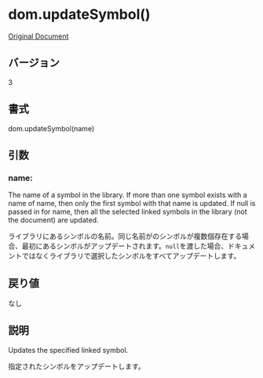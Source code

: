 # dom.updateSymbol()

[Original Document](http://help.adobe.com/en_US/fireworks/cs/extend/WS5b3ccc516d4fbf351e63e3d1183c94856c-7858.html)

## バージョン

3

## 書式

dom.updateSymbol(name)

## 引数

### name:

The name of a symbol in the library. If more than one symbol exists with a name of name, then only the first symbol with that name is updated. If null is passed in for name, then all the selected linked symbols in the library (not the document) are updated.

ライブラリにあるシンボルの名前。同じ名前がのシンボルが複数個存在する場合、最初にあるシンボルがアップデートされます。```null```を渡した場合、ドキュメントではなくライブラリで選択したシンボルをすべてアップデートします。

## 戻り値

なし

## 説明

Updates the specified linked symbol.

指定されたシンボルをアップデートします。
